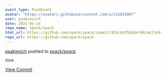 ```yaml
---
event_type: PushEvent
avatar: "https://avatars.githubusercontent.com/u/12102506?"
user: psakievich
date: 2025-05-14
repo_name: spack/spack
html_url: https://github.com/spack/spack/commit/815cb4f5b28ef462ae1fe94573b361838636797d
repo_url: https://github.com/spack/spack
---
```


<a href='https://github.com/psakievich' target='_blank'>psakievich</a> pushed to <a href='https://github.com/spack/spack' target='_blank'>spack/spack</a>

<small>Style</small>

<a href='https://github.com/spack/spack/commit/815cb4f5b28ef462ae1fe94573b361838636797d' target='_blank'>View Commit</a>